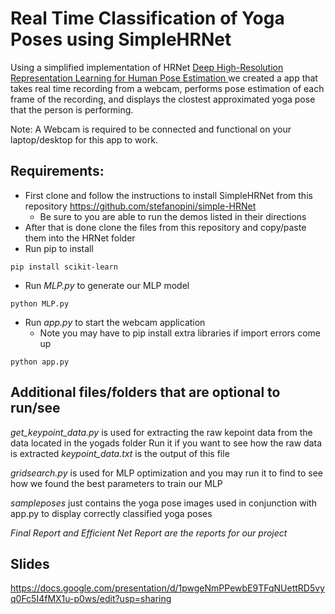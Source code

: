# Real Time Classification of Yoga Poses using SimpleHRNet

Using a simplified implementation of HRNet [Deep High-Resolution Representation Learning for Human Pose Estimation
](https://arxiv.org/abs/1902.09212) we created a app that takes real time recording from a webcam, performs pose estimation of each frame of the recording, and displays the clostest approximated yoga pose that the person is performing. 

Note: A Webcam is required to be connected and functional on your laptop/desktop for this app to work.

## Requirements:
- First clone and follow the instructions to install SimpleHRNet from this repository https://github.com/stefanopini/simple-HRNet
  - Be sure to you are able to run the demos listed in their directions
- After that is done clone the files from this repository and copy/paste them into the HRNet folder
- Run pip to install
```
pip install scikit-learn
```
- Run *MLP.py* to generate our MLP model
 
```
python MLP.py
```
- Run *app.py* to start the webcam application
   - Note you may have to pip install extra libraries if import errors come up
```
python app.py
```

## Additional files/folders that are optional to run/see
*get_keypoint_data.py* is used for extracting the raw kepoint data from the data located in the yogads folder
Run it if you want to see how the raw data is extracted
*keypoint_data.txt* is the output of this file

*gridsearch.py* is used for MLP optimization and you may run it to find to see how we found the best parameters to train our MLP

*sampleposes* just contains the yoga pose images used in conjunction with app.py to display correctly classified yoga poses

*Final Report and Efficient Net Report are the reports for our project* 

## Slides
https://docs.google.com/presentation/d/1pwgeNmPPewbE9TFqNUettRD5vyq0Fc5I4fMX1u-p0ws/edit?usp=sharing

